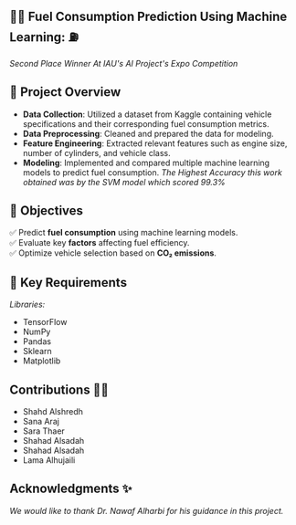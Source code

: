 ## 🚗💨 Fuel Consumption Prediction Using Machine Learning: ⛽
*Second Place Winner At IAU's AI Project's Expo Competition*

## 📜 Project Overview 
- **Data Collection**: Utilized a dataset from Kaggle containing vehicle specifications and their corresponding fuel consumption metrics.
- **Data Preprocessing**: Cleaned and prepared the data for modeling.
- **Feature Engineering**: Extracted relevant features such as engine size, number of cylinders, and vehicle class.
- **Modeling**: Implemented and compared multiple machine learning models to predict fuel consumption.
*The Highest Accuracy this work obtained was by the SVM model which scored 99.3%*

## 🎯 Objectives
✅ Predict **fuel consumption** using machine learning models.  
✅ Evaluate key **factors** affecting fuel efficiency.  
✅ Optimize vehicle selection based on **CO₂ emissions**.  

## 📍 Key Requirements
*Libraries:*
   - TensorFlow
   - NumPy
   - Pandas
   - Sklearn
   - Matplotlib

## Contributions 👩‍💻
- Shahd Alshredh
- Sana Araj
- Sara Thaer
- Shahad Alsadah
- Shahad Alsadah
- Lama Alhujaili

## Acknowledgments ✨
*We would like to thank Dr. Nawaf Alharbi for his guidance in this project.*
